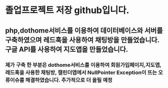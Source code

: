 # 졸업프로젝트 저장 github입니다. 
## php,dothome서비스를 이용하여 데이터베이스와 서버를 구축하였으며 레드훅을 사용하여 채팅방을 만들었습니다. 구글 API를 사용하여 지도앱을 만들었습니다. 
### 제가 구축 한 부분은 dothome서비스를 이용하여 회원가입페이지,지도앱, 레드훅을 사용한 채팅방, 캘린더앱에서 NullPointer Exception이 뜨는 오류이슈를 해결하였습니다. 추가적으로 더 올릴 예정
